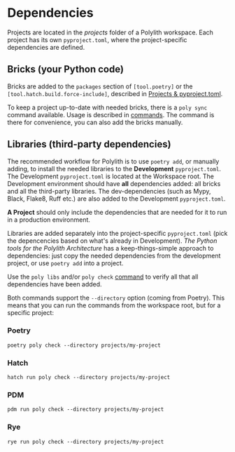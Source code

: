 # Dependencies
Projects are located in the _projects_ folder of a Polylith workspace.
Each project has its own `pyproject.toml`,
where the project-specific dependencies are defined.

## Bricks (your Python code)
Bricks are added to the `packages` section of `[tool.poetry]` or the `[tool.hatch.build.force-include]`,
described in [Projects & pyproject.toml](projects.md).

To keep a project up-to-date with needed bricks, there is a `poly sync` command available.
Usage is described in [commands](commands.md). The command is there for convenience, you can also add the bricks manually.

## Libraries (third-party dependencies)
The recommended workflow for Polylith is to use `poetry add`, or manually adding, to install the needed libraries to the __Development__ `pyproject.toml`.
The Development `pyproject.toml` is located at the Workspace root.
The Development environment should have __all__ dependencies added: all bricks and all the third-party libraries.
The dev-dependencies (such as Mypy, Black, Flake8, Ruff etc.) are also added to the Development `pyproject.toml`.

__A Project__ should only include the dependencies that are needed for it to run in a production environment.

Libraries are added separately into the project-specific `pyproject.toml` (pick the depencencies based on what's already in Development). 
_The Python tools for the Polylith Architecture_ has a keep-things-simple approach to dependencies:
just copy the needed dependencies from the development project, or use `poetry add` into a project.

Use the `poly libs` and/or `poly check` [command](commands.md) to verify all that all dependencies have been added.

Both commands support the `--directory` option (coming from Poetry).
This means that you can run the commands from the workspace root, but for a specific project:

### Poetry
``` shell
poetry poly check --directory projects/my-project
```

### Hatch
``` shell
hatch run poly check --directory projects/my-project
```

### PDM
``` shell
pdm run poly check --directory projects/my-project
```

### Rye
``` shell
rye run poly check --directory projects/my-project
```
